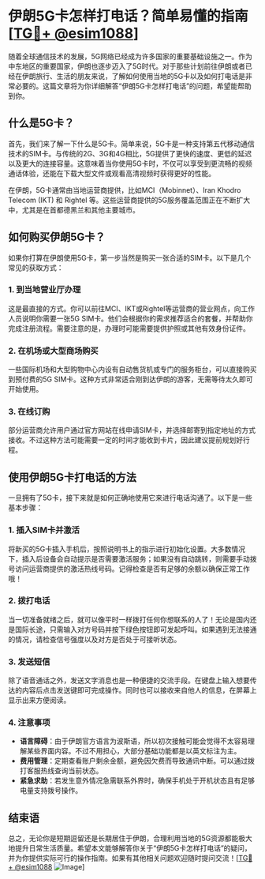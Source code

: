 # 伊朗5G卡怎样打电话？简单易懂的指南[[TG💪+ @esim1088](https://t.me/s/esim1088)]

随着全球通信技术的发展，5G网络已经成为许多国家的重要基础设施之一。作为中东地区的重要国家，伊朗也逐步迈入了5G时代。对于那些计划前往伊朗或者已经在伊朗旅行、生活的朋友来说，了解如何使用当地的5G卡以及如何打电话是非常必要的。这篇文章将为你详细解答“伊朗5G卡怎样打电话”的问题，希望能帮助到你。

## 什么是5G卡？

首先，我们来了解一下什么是5G卡。简单来说，5G卡是一种支持第五代移动通信技术的SIM卡。与传统的2G、3G和4G相比，5G提供了更快的速度、更低的延迟以及更大的连接容量。这意味着当你使用5G卡时，不仅可以享受到更流畅的视频通话体验，还能在下载大型文件或观看高清视频时获得更好的性能。

在伊朗，5G卡通常由当地运营商提供，比如MCI（Mobinnet）、Iran Khodro Telecom (IKT) 和 Rightel 等。这些运营商提供的5G服务覆盖范围正在不断扩大中，尤其是在首都德黑兰和其他主要城市。

## 如何购买伊朗5G卡？

如果你打算在伊朗使用5G卡，第一步当然是购买一张合适的SIM卡。以下是几个常见的获取方式：

### 1. 到当地营业厅办理

这是最直接的方式。你可以前往MCI、IKT或Rightel等运营商的营业网点，向工作人员说明你需要一张5G SIM卡。他们会根据你的需求推荐适合的套餐，并帮助你完成注册流程。需要注意的是，办理时可能需要提供护照或其他有效身份证件。

### 2. 在机场或大型商场购买

一些国际机场和大型购物中心内设有自动售货机或专门的服务柜台，可以直接购买到预付费的5G SIM卡。这种方式非常适合刚到达伊朗的游客，无需等待太久即可开始使用。

### 3. 在线订购

部分运营商允许用户通过官方网站在线申请SIM卡，并选择邮寄到指定地址的方式接收。不过这种方法可能需要一定的时间才能收到卡片，因此建议提前规划好行程。

## 使用伊朗5G卡打电话的方法

一旦拥有了5G卡，接下来就是如何正确地使用它来进行电话沟通了。以下是一些基本步骤：

### 1. 插入SIM卡并激活

将新买的5G卡插入手机后，按照说明书上的指示进行初始化设置。大多数情况下，插入后设备会自动提示是否需要激活服务；如果没有自动跳转，则需要手动拨号访问运营商提供的激活热线号码。记得检查是否有足够的余额以确保正常工作哦！

### 2. 拨打电话

当一切准备就绪之后，就可以像平时一样拨打任何你想联系的人了！无论是国内还是国际长途，只需输入对方号码并按下绿色按钮即可发起呼叫。如果遇到无法接通的情况，请检查信号强度以及对方是否处于可接听状态。

### 3. 发送短信

除了语音通话之外，发送文字消息也是一种便捷的交流手段。在键盘上输入想要传达的内容后点击发送键即可完成操作。同时也可以接收来自他人的信息，在屏幕上显示出来方便阅读。

### 4. 注意事项

- **语言障碍**：由于伊朗官方语言为波斯语，所以初次接触可能会觉得不太容易理解某些界面内容。不过不用担心，大部分基础功能都是以英文标注为主。
- **费用管理**：定期查看账户剩余金额，避免因欠费而导致通讯中断。可以通过拨打客服热线查询当前状态。
- **紧急求助**：若发生意外情况急需联系外界时，确保手机处于开机状态且有足够电量支持拨号操作。

## 结束语

总之，无论你是短期逗留还是长期居住于伊朗，合理利用当地的5G资源都能极大地提升日常生活质量。希望本文能够解答你关于“伊朗5G卡怎样打电话”的疑问，并为你提供实际可行的操作指南。如果有其他相关问题欢迎随时提问交流！[[TG💪+ @esim1088](https://t.me/s/esim1088) ![Image](https://i.postimg.cc/4NQfJmqS/Snipaste-2025-05-13-00-14-12.png)]